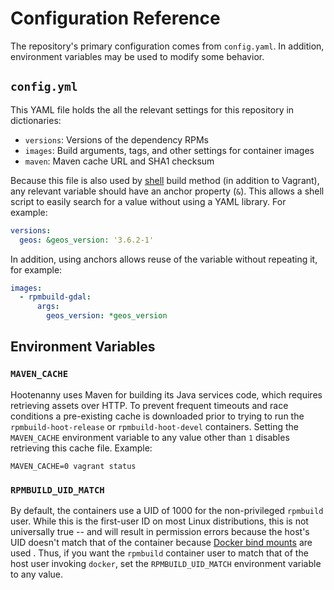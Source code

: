 # Configuration Reference

The repository's primary configuration comes from `config.yaml`.  In addition, environment variables may be used to modify some behavior.

## `config.yml`

This YAML file holds the all the relevant settings for this repository in dictionaries:

* `versions`: Versions of the dependency RPMs
* `images`: Build arguments, tags, and other settings for container images
* `maven`: Maven cache URL and SHA1 checksum

Because this file is also used by [shell](../shell) build method (in addition to Vagrant), any relevant variable should have an anchor property (`&`).  This allows a shell script to easily search for a value without using a YAML library.  For example:

```yaml
versions:
  geos: &geos_version: '3.6.2-1'
```

In addition, using anchors allows reuse of the variable without repeating it, for example:

```yaml
images:
  - rpmbuild-gdal:
      args:
        geos_version: *geos_version
```

## Environment Variables

### `MAVEN_CACHE`

Hootenanny uses Maven for building its Java services code, which requires retrieving assets over HTTP.  To prevent frequent timeouts and race conditions a pre-existing cache is downloaded prior to trying to run the `rpmbuild-hoot-release` or `rpmbuild-hoot-devel` containers.   Setting the `MAVEN_CACHE` environment variable to any value other than `1` disables retrieving this cache file.  Example:

```
MAVEN_CACHE=0 vagrant status
```

### `RPMBUILD_UID_MATCH`

By default, the containers use a UID of 1000 for the non-privileged `rpmbuild` user.  While this is the first-user ID on most Linux distributions, this is not universally true -- and will result in permission errors because the host's UID doesn't match that of the container because [Docker bind mounts](https://docs.docker.com/storage/bind-mounts/) are used .  Thus, if you want the `rpmbuild` container user to match that of the host user invoking `docker`, set the `RPMBUILD_UID_MATCH` environment variable to any value.
